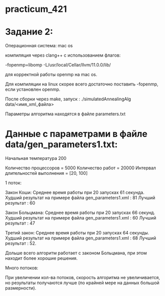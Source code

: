 # practicum_421

# Задание 2:

Операционная система: mac os

компиляция через clang++ с использованием флагов:

 -fopenmp=libomp  -L/usr/local/Cellar/llvm/11.0.0/lib/

 для корректной работы openmp на mac os. 

 Для компиляции на linux скорее всего достаточно поставить 
 -fopenmp, если установлен openmp.

 После сборки через make, запуск : ./simulatedAnnealingAlg data/<имя_xml_файла>

Параметры алгоритма находятся в файле parameters.txt


# Данные с параметрами в файле data/gen_parameters1.txt:

Начальная температура 200

Количество процессоров = 5000 
Количество работ = 20000 
Интервал длительностей выполнения = [20, 100]

1 поток:


Закон Коши: Среднее время работы при 20 запусках 61 секунда. 
Худший результат на примере файла gen_parameters1.xml : 81
Лучший результат : 60


Закон Больцмана: Среднее время работы при 20 запусках 66 секунд.
Худший результат на примере файла gen_parameters1.xml : 60
Лучший результат : 47


Третий закон: Среднее время работы при 20 запусках 64 секунды.
Худший результат на примере файла gen_parameters1.xml : 68 
Лучший результат : 52.

Дольше всего алгоритм работает с законом Больцмана, при этом 
находит более хорошие решения.

Много потоков: 

При увеличении кол-ва потоков, скорость алгоритма не увеличивается, но 
результаты получаются лучше (по крайней мере на данных большой размерности).


